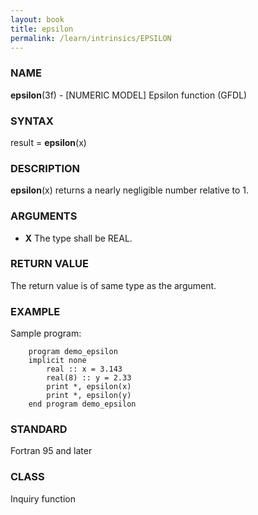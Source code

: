 ```yaml
---
layout: book
title: epsilon
permalink: /learn/intrinsics/EPSILON
---
```

### NAME

__epsilon__(3f) - \[NUMERIC MODEL\] Epsilon function
(GFDL)

### SYNTAX

result = __epsilon__(x)

### DESCRIPTION

__epsilon__(x) returns a nearly negligible number relative to 1.

### ARGUMENTS

  - __X__
    The type shall be REAL.

### RETURN VALUE

The return value is of same type as the argument.

### EXAMPLE

Sample program:

```
    program demo_epsilon
    implicit none
        real :: x = 3.143
        real(8) :: y = 2.33
        print *, epsilon(x)
        print *, epsilon(y)
    end program demo_epsilon
```

### STANDARD

Fortran 95 and later

### CLASS

Inquiry function
